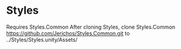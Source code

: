 # Styles

Requires Styles.Common
After cloning Styles, clone Styles.Common https://github.com/Jerichos/Styles.Common.git to ../Styles/Styles.unity/Assets/
